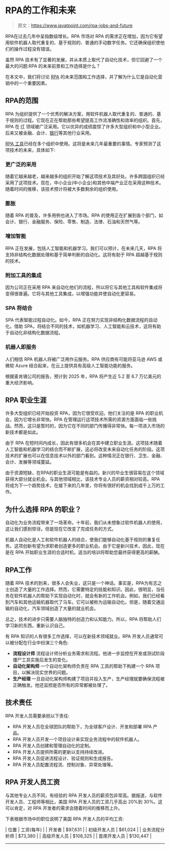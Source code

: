 # RPA的工作和未来

> 原文：<https://www.javatpoint.com/rpa-jobs-and-future>

RPA在过去几年中呈指数级增长。RPA 市场对 RPA 的需求正在增加，因为它有望用软件机器人取代重复的、基于规则的、普通的手动数字任务。它还确保组织使他们的操作过程没有错误。

虽然 RPA 技术有了显著的发展，并从本质上取代了自动化技术，但它回避了一个最大的问题:RPA 的未来前景和工作选择是什么？

在本文中，我们将讨论 [RPA](https://www.javatpoint.com/rpa) 的未来范围和工作选择，并了解为什么它是自动化营销中的一个重要因素。

## RPA的范围

RPA 为组织提供了一个优秀的解决方案，用软件机器人取代重复的、普通的、基于规则的过程。它现在正在帮助那些希望提高工作流准确性和效率的组织。首先，RPA 在 [IT](https://www.javatpoint.com/it-full-form) 领域被广泛采用。它以优异的成绩震惊了许多大型组织和中小型企业。后来又被金融、会计、[银行](https://www.javatpoint.com/banking-full-forms)等其他行业采用。

[RPA 工具](https://www.javatpoint.com/rpa-tools)已经在多个组织中使用。这将是未来几年最重要的事情。专家预测了这项技术的未来，具体如下:

### 更广泛的采用

随着它越来越老，越来越多的组织开始了解这项技术及其好处。许多跨国组织已经采用了这项技术。现在，中小企业(中小企业)和其他中端产业正在采用这种技术。随着时间的推移，该技术预计将被大多数剩余的组织使用。

### 膨胀

随着 RPA 的普及，许多用例也进入了市场。RPA 的使用正在扩展到各个部门，如会计、银行、金融服务、保险、零售、制造、法律、石油和天然气等。

### 增加智能

RPA 正在发展，包括人工智能和机器学习。我们可以预计，在未来几天，RPA 将支持非结构化数据处理和基于简单判断的自动化。这将有助于 RPA 超越基于规则的技术。

### 附加工具的集成

因为公司正在采用 RPA 来自动化他们的流程，所以将它与其他工具和软件集成将变得很普遍。它将与其他工具集成，以增强功能并使自动化更容易。

### SPA 将结合

SPA 代表智能过程自动化。如今，RPA 正在努力实现非结构化数据流程的自动化。借助 SPA，将结合不同的技术，如机器学习、人工智能和云技术，这将有助于自动化非结构化数据流程。

### 机器人即服务

人们相信 RPA 机器人将被广泛用作云服务。RPA 供应商有可能将亚马逊 AWS 或微软 Azure 结合起来，在云上提供具有高级人工智能功能的服务。

根据麦肯锡公司的报告，预计到 2025 年，RPA 将产生近 5.2 至 6.7 万亿美元的重大经济影响。

## RPA 职业生涯

许多大型组织已经开始投资 RPA，因为它很受欢迎。他们关注的是 RPA 的职业机会，因为它增长非常快。RPA 在管理运行这项技术所需的资源方面面临一些挑战。然而，这只是暂时的，因为它在不同的部门传播得非常快。每一项进入市场的新技术都是如此。

由于 RPA 在短时间内成长，因此有很多机会在其中建立职业生涯。这项技术随着人工智能和机器学习的结合而不断扩展，这必将改变未来自动化任务的阶段。这项技术的扩展也可以在信息技术以外的部门看到。这种情况正在银行、卫生、金融、会计、发展等领域蔓延。

由于资源短缺，在RPA的职业生涯可能是有益的。新兴的毕业生很容易在这个领域获得大部分就业机会。与其他领域相比，该技术专业人员的薪资相对较高。RPA 将成为下一个趋势技术，在接下来的几年里，你将有很好的机会找到成千上万的工作。

## 为什么选择 RPA 的职业？

自动化为业务流程带来了一场革命。十年前，我们从未想象过软件机器人的使用，这让我们感到惊讶。但是现在它改变了完成任务的方式。

机器人自动化是人工和软件机器人的结合，使我们能够自动化基于规则的重复任务。这项创新有望为求职者创造更多的职业机会。由于它是新兴技术，因此，现在是在 RPA 开始职业生涯的合适时机，适当的培训将帮助您最终获得更高的薪酬。

## RPA工作

随着 RPA 技术的到来，很多人会失业，这只是一个神话。事实是，RPA为有志之士创造了大量的工作选择。然而，它需要特定的技能和知识。因此，很明显，当任务在软件机器人的帮助下实现自动化时，就会有新的工作机会。例如，我们已经看到汽车和其他运输机器取代了马车。它可以被称为运输自动化。但是，随着交通运输的自动化，汽车领域创造了大量的就业机会。

总之，技术的进步只需要人脑独特的创造力和认知能力。所以，RPA 将帮助人们学习新的东西，重新认识自己。

有 RPA 知识的人有很多工作选择，可以在新技术领域就业。RPA 开发人员通常可以被分配在行业中扮演三个角色:

*   **流程设计师**
    流程设计师分析业务需求和流程。他进一步监控在开发或测试阶段僵尸工具实施后发生的变化。
*   **自动化架构师**
    一个自动化架构师负责在 RPA 工具的帮助下构建一个 RPA 项目，以解决现实世界的问题。
*   **生产经理**
    一旦自动化架构师构建了项目并投入生产，生产经理就要确保流程被正确触发。他还监控是否所有的异常都被处理了。

## 技术责任

RPA 开发人员需要承担以下责任:

*   RPA 开发人员在全球团队的帮助下，为全球客户设计、开发和部署 RPA 产品。
*   RPA 开发人员开发一个项目设计来实现业务流程中的软件机器人。
*   RPA 开发人员创建和管理自动化的定制。
*   RPA 开发人员提供所需的更新以支持持续改进。
*   RPA 开发人员促进流程设计、验证规则和生成报告。
*   RPA 开发人员配置流程流、控制对象、异常处理等。

## RPA 开发人员工资

与其他专业人员不同，有经验的 RPA 开发人员的薪资包非常高。据报道，与软件开发人员、工程师等相比，美国 RPA 开发人员的工资几乎高出 20%到 30%。这可以肯定，对 RPA 开发者的需求会随着时间的推移而上升。

下表根据市场中的职位说明了美国 RPA 开发人员的平均工资:

| 位置 | 工资(每年) |
| 开发者 | $97,631 |
| 初级开发人员 | $61,024 |
| 业务流程分析师 | $73,380 |
| 高级开发人员 | $108,325 |
| 首席开发人员 | $130,447 |

* * *